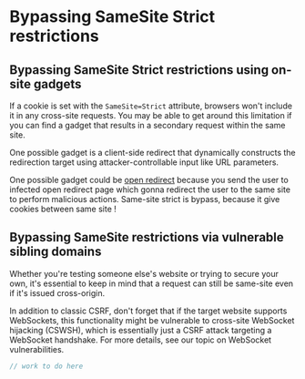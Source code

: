 # Bypassing SameSite Strict restrictions

## Bypassing SameSite Strict restrictions using on-site gadgets

If a cookie is set with the `SameSite=Strict` attribute, browsers won't include it in any cross-site requests. You may be able to get around this limitation if you can find a gadget that results in a secondary request within the same site.

One possible gadget is a client-side redirect that dynamically constructs the redirection target using attacker-controllable input like URL parameters. 

One possible gadget could be [open redirect]() because you send the user to infected open redirect page which gonna redirect the user to the same site to perform malicious actions. Same-site strict is bypass, because it give cookies between same site !

## Bypassing SameSite restrictions via vulnerable sibling domains

Whether you're testing someone else's website or trying to secure your own, it's essential to keep in mind that a request can still be same-site even if it's issued cross-origin.

In addition to classic CSRF, don't forget that if the target website supports WebSockets, this functionality might be vulnerable to cross-site WebSocket hijacking (CSWSH), which is essentially just a CSRF attack targeting a WebSocket handshake. For more details, see our topic on WebSocket vulnerabilities.

```c
// work to do here 
```